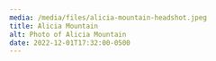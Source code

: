 ```yaml
---
media: /media/files/alicia-mountain-headshot.jpeg
title: Alicia Mountain
alt: Photo of Alicia Mountain
date: 2022-12-01T17:32:00-0500
---
```

